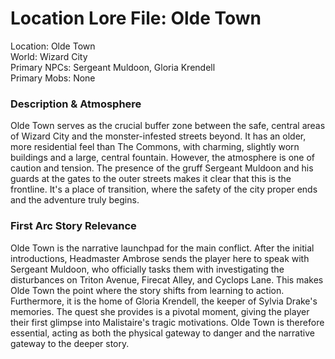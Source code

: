 # **Location Lore File: Olde Town**

Location: Olde Town  
World: Wizard City  
Primary NPCs: Sergeant Muldoon, Gloria Krendell  
Primary Mobs: None

### **Description & Atmosphere**

Olde Town serves as the crucial buffer zone between the safe, central areas of Wizard City and the monster-infested streets beyond. It has an older, more residential feel than The Commons, with charming, slightly worn buildings and a large, central fountain. However, the atmosphere is one of caution and tension. The presence of the gruff Sergeant Muldoon and his guards at the gates to the outer streets makes it clear that this is the frontline. It's a place of transition, where the safety of the city proper ends and the adventure truly begins.

### **First Arc Story Relevance**

Olde Town is the narrative launchpad for the main conflict. After the initial introductions, Headmaster Ambrose sends the player here to speak with Sergeant Muldoon, who officially tasks them with investigating the disturbances on Triton Avenue, Firecat Alley, and Cyclops Lane. This makes Olde Town the point where the story shifts from learning to action. Furthermore, it is the home of Gloria Krendell, the keeper of Sylvia Drake's memories. The quest she provides is a pivotal moment, giving the player their first glimpse into Malistaire's tragic motivations. Olde Town is therefore essential, acting as both the physical gateway to danger and the narrative gateway to the deeper story.